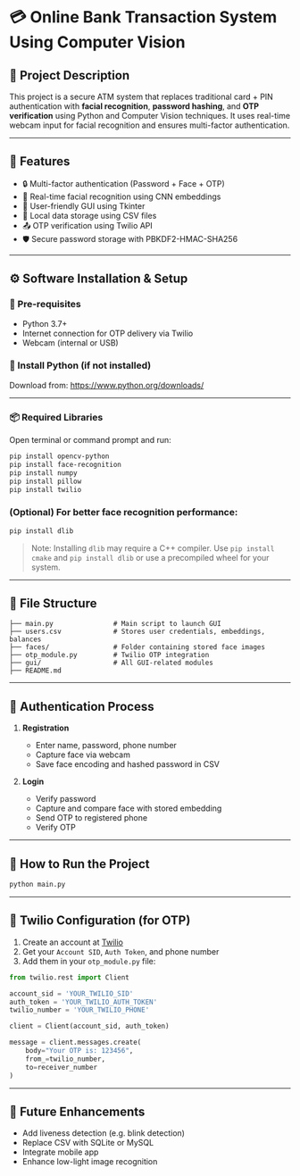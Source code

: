 
# 💳 Online Bank Transaction System Using Computer Vision

## 📌 Project Description

This project is a secure ATM system that replaces traditional card + PIN authentication with **facial recognition**, **password hashing**, and **OTP verification** using Python and Computer Vision techniques. It uses real-time webcam input for facial recognition and ensures multi-factor authentication.

---

## 🧩 Features

- 🔒 Multi-factor authentication (Password + Face + OTP)
- 🧠 Real-time facial recognition using CNN embeddings
- 🧾 User-friendly GUI using Tkinter
- 📁 Local data storage using CSV files
- 📤 OTP verification using Twilio API
- 🛡️ Secure password storage with PBKDF2-HMAC-SHA256

---

## ⚙️ Software Installation & Setup

### 📌 Pre-requisites

- Python 3.7+
- Internet connection for OTP delivery via Twilio
- Webcam (internal or USB)

### 💾 Install Python (if not installed)
Download from: https://www.python.org/downloads/

---

### 📦 Required Libraries

Open terminal or command prompt and run:

```bash
pip install opencv-python
pip install face-recognition
pip install numpy
pip install pillow
pip install twilio
```

### (Optional) For better face recognition performance:
```bash
pip install dlib
```

> Note: Installing `dlib` may require a C++ compiler. Use `pip install cmake` and `pip install dlib` or use a precompiled wheel for your system.

---

## 📁 File Structure

```
├── main.py               # Main script to launch GUI
├── users.csv             # Stores user credentials, embeddings, balances
├── faces/                # Folder containing stored face images
├── otp_module.py         # Twilio OTP integration
├── gui/                  # All GUI-related modules
├── README.md
```

---

## 🔐 Authentication Process

1. **Registration**
   - Enter name, password, phone number
   - Capture face via webcam
   - Save face encoding and hashed password in CSV

2. **Login**
   - Verify password
   - Capture and compare face with stored embedding
   - Send OTP to registered phone
   - Verify OTP

---

## 🚀 How to Run the Project

```bash
python main.py
```

---

## 🔑 Twilio Configuration (for OTP)

1. Create an account at [Twilio](https://www.twilio.com/)
2. Get your `Account SID`, `Auth Token`, and phone number
3. Add them in your `otp_module.py` file:

```python
from twilio.rest import Client

account_sid = 'YOUR_TWILIO_SID'
auth_token = 'YOUR_TWILIO_AUTH_TOKEN'
twilio_number = 'YOUR_TWILIO_PHONE'

client = Client(account_sid, auth_token)

message = client.messages.create(
    body="Your OTP is: 123456",
    from_=twilio_number,
    to=receiver_number
)
```

---

## 🔮 Future Enhancements

- Add liveness detection (e.g. blink detection)
- Replace CSV with SQLite or MySQL
- Integrate mobile app
- Enhance low-light image recognition
